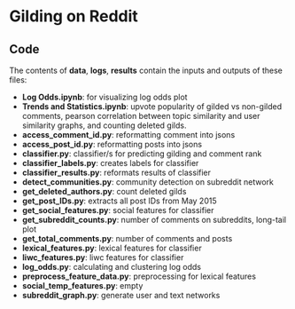 # Gilding on Reddit

## Code

The contents of **data**, **logs**, **results** contain the inputs and outputs of these files: 

- **Log Odds.ipynb**: for visualizing log odds plot
- **Trends and Statistics.ipynb**: upvote popularity of gilded vs non-gilded comments, pearson correlation between topic similarity and user similarity graphs, and counting deleted gilds. 
- **access\_comment\_id.py**: reformatting comment into jsons
- **access\_post\_id.py**: reformatting posts into jsons
- **classifier.py**: classifier/s for predicting gilding and comment rank
- **classifier\_labels.py**: creates labels for classifier
- **classifier\_results.py**: reformats results of classifier
- **detect_communities.py**: community detection on subreddit network
- **get\_deleted\_authors.py**: count deleted gilds
- **get\_post\_IDs.py**: extracts all post IDs from May 2015
- **get\_social\_features.py**: social features for classifier
- **get\_subreddit\_counts.py**: number of comments on subreddits, long-tail plot
- **get\_total\_comments.py**: number of comments and posts
- **lexical\_features.py**: lexical features for classifier
- **liwc\_features.py**: liwc features for classifier
- **log\_odds.py**: calculating and clustering log odds
- **preprocess\_feature\_data.py**: preprocessing for lexical features
- **social\_temp\_features.py**: empty
- **subreddit\_graph.py**: generate user and text networks